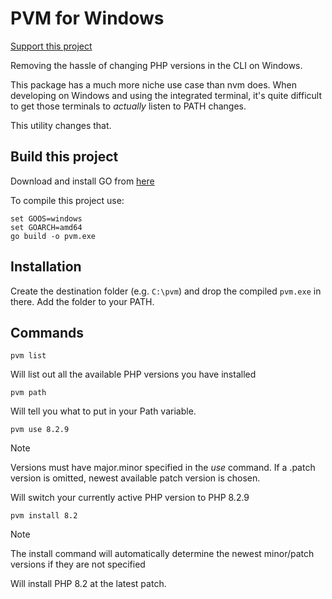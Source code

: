 # PVM for Windows

[Support this project](https://github.com/sponsors/hjbdev)

Removing the hassle of changing PHP versions in the CLI on Windows.

This package has a much more niche use case than nvm does. When developing on Windows and using the integrated terminal, it's quite difficult to get those terminals to _actually_ listen to PATH changes.

This utility changes that.

## Build this project
Download and install GO from [here](https://go.dev/doc/install)

To compile this project use:
```shell
set GOOS=windows
set GOARCH=amd64
go build -o pvm.exe
```

## Installation

Create the destination folder (e.g. `C:\pvm`) and drop the compiled `pvm.exe` in there. Add the folder to your PATH.

## Commands
```
pvm list
```
Will list out all the available PHP versions you have installed

```
pvm path
```
Will tell you what to put in your Path variable.

```
pvm use 8.2.9
```
> [!NOTE]  
> Versions must have major.minor specified in the *use* command. If a .patch version is omitted, newest available patch version is chosen.

Will switch your currently active PHP version to PHP 8.2.9

```
pvm install 8.2
```
> [!NOTE]  
> The install command will automatically determine the newest minor/patch versions if they are not specified

Will install PHP 8.2 at the latest patch.
